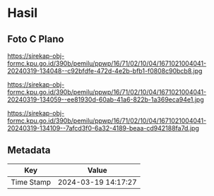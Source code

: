 # Hasil

## Foto C Plano

https://sirekap-obj-formc.kpu.go.id/390b/pemilu/ppwp/16/71/02/10/04/1671021004041-20240319-134048--c92bfdfe-472d-4e2b-bfb1-f0808c90bcb8.jpg

https://sirekap-obj-formc.kpu.go.id/390b/pemilu/ppwp/16/71/02/10/04/1671021004041-20240319-134059--ee81930d-60ab-41a6-822b-1a369eca94e1.jpg

https://sirekap-obj-formc.kpu.go.id/390b/pemilu/ppwp/16/71/02/10/04/1671021004041-20240319-134109--7afcd3f0-6a32-4189-beaa-cd942188fa7d.jpg


## Metadata

| Key        | Value               |
| ---------- | ------------------- |
| Time Stamp | 2024-03-19 14:17:27 |



